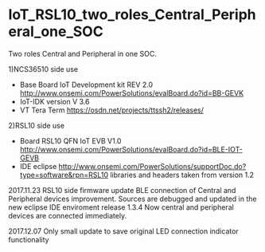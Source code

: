 # IoT_RSL10_two_roles_Central_Peripheral_one_SOC
Two roles Central and Peripheral in one SOC.

1)NCS36510 side use
- Base Board IoT Development kit REV 2.0 http://www.onsemi.com/PowerSolutions/evalBoard.do?id=BB-GEVK
- IoT-IDK version V 3.6
- VT Tera Term https://osdn.net/projects/ttssh2/releases/

2)RSL10 side use
- Board RSL10 QFN IoT EVB V1.0 http://www.onsemi.com/PowerSolutions/evalBoard.do?id=BLE-IOT-GEVB
- IDE eclipse http://www.onsemi.com/PowerSolutions/supportDoc.do?type=software&rpn=RSL10 libraries and headers taken from version 1.2

2017.11.23 
RSL10 side firmware update
BLE connection of Central and Peripheral devices improvement. Sources are debugged and updated in the new eclipse IDE enviroment release 1.3.4 Now central and peripheral devices are connected immediately.

2017.12.07
Only small update to save original LED connection indicator functionality
